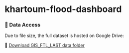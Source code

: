 # khartoum-flood-dashboard
### 📂 Data Access

Due to file size, the full dataset is hosted on Google Drive:

🔗 [Download GIS_FTL_LAST data folder]([https://drive.google.com/drive/folders/11Hmh1hBDqtdmUu0_Ry3FFPWeYuzAVDkF?usp=drive_link](https://drive.google.com/drive/folders/11Hmh1hBDqtdmUu0_Ry3FFPWeYuzAVDkF?usp=drive_link))
